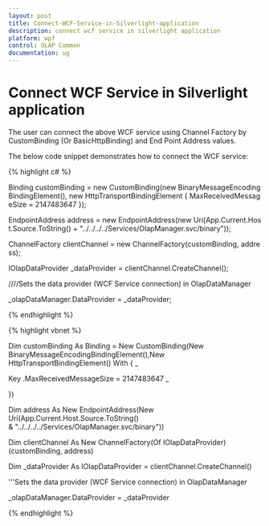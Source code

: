 ```yaml
---
layout: post
title: Connect-WCF-Service-in-Silverlight-application
description: connect wcf service in silverlight application
platform: wpf
control: OLAP Common
documentation: ug
---
```


# Connect WCF Service in Silverlight application

The user can connect the above WCF service using Channel Factory by CustomBinding (Or BasicHttpBinding) and End Point Address values.

The below code snippet demonstrates how to connect the WCF service:

{% highlight c# %}

Binding customBinding = new CustomBinding(new BinaryMessageEncodingBindingElement(), new HttpTransportBindingElement { MaxReceivedMessageSize = 2147483647 });

EndpointAddress address = new EndpointAddress(new Uri(App.Current.Host.Source.ToString() + "../../../../Services/OlapManager.svc/binary"));

ChannelFactory<IOlapDataProvider> clientChannel = new ChannelFactory<IOlapDataProvider>(customBinding, address);

IOlapDataProvider _dataProvider = clientChannel.CreateChannel();



////Sets the data provider (WCF Service connection) in OlapDataManager

_olapDataManager.DataProvider = _dataProvider;

{% endhighlight  %}

{% highlight vbnet %}

Dim customBinding As Binding = New CustomBinding(New BinaryMessageEncodingBindingElement(),New HttpTransportBindingElement() With { _

Key .MaxReceivedMessageSize = 2147483647 _

})

Dim address As New EndpointAddress(New Uri(App.Current.Host.Source.ToString() & "../../../../Services/OlapManager.svc/binary"))

Dim clientChannel As New ChannelFactory(Of IOlapDataProvider)(customBinding, address)

Dim _dataProvider As IOlapDataProvider = clientChannel.CreateChannel()



'''Sets the data provider (WCF Service connection) in OlapDataManager

_olapDataManager.DataProvider = _dataProvider

{% endhighlight  %}

